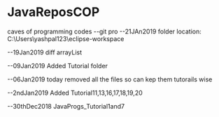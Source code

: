 # JavaReposCOP
caves of programming codes
--git pro
--21JAn2019
folder location:
C:\Users\yashpal123\eclipse-workspace

--19Jan2019
diff arrayList

--09Jan2019
Added Tutorial folder

--06Jan2019
today removed all the files so can kep them tutorails wise

--2ndJan2019
Added Tutorial11,13,16,17,18,19,20

--30thDec2018
JavaProgs_Tutorial1and7
